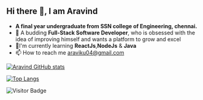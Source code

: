 <!-- ### Hi there 👋 -->

<!--
**aravind4799/aravind4799** is a ✨ _special_ ✨ repository because its `README.md` (this file) appears on your GitHub profile.--->

## Hi there 👋, I am Aravind
 
<!-- - 🔭 I’m currently working on ... -->
<!-- - 🌱 I’m currently learning about Full Stack Web Development 
 -->
- **A final year undergraduate from SSN college of Engineering, chennai.**
- 🔭 A budding **Full-Stack Software Developer**, who is obsessed with the idea of improving himself and wants a platform to grow and excel  
- 🌱I'm currently learning **ReactJs**,**NodeJs** & **Java**
- 📫 How to reach me araviku04@gmail.com


[![Aravind GitHub stats](https://github-readme-stats.vercel.app/api?username=aravind4799&show_icons=true&theme=radical
)](https://github.com/anuraghazra/github-readme-stats)

[![Top Langs](https://github-readme-stats.vercel.app/api/top-langs/?username=aravind4799&layout=compact)](https://github.com/anuraghazra/github-readme-stats)


![Visitor Badge](https://visitor-badge.laobi.icu/badge?page_id=aravind4799_Github)
